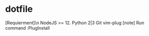 # dotfile
[Requierment]\n
  NodeJS >= 12.
  Python 2|3
  Git
  vim-plug
 [note]
 Run command :PlugInstall
